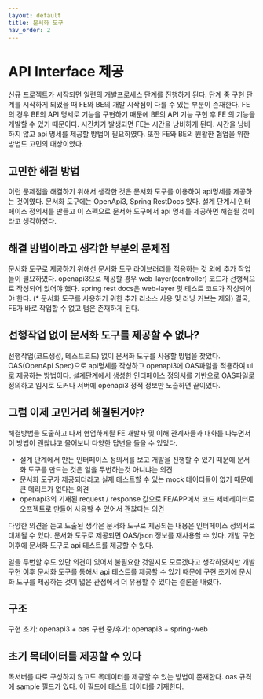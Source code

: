 ```yaml
---
layout: default
title: 문서화 도구
nav_order: 2
---
```

# API Interface 제공

신규 프로젝트가 시작되면 일련의 개발프로세스 단계를 진행하게 된다. 단계 중 구현 단계를 시작하게 되었을 때
FE와 BE의 개발 시작점이 다를 수 있는 부분이 존재한다.
FE의 경우 BE의 API 명세로 기능을 구현하기 때문에 BE의 API 기능 구현 후 FE 의 기능을 개발할 수 있기 때문이다.
시간차가 발생되면 FE는 시간을 낭비하게 된다. 시간을 낭비하지 않고 api 명세를 제공할 방법이 필요하였다.
또한 FE와 BE의 원활한 협업을 위한 방법도 고민의 대상이였다.


## 고민한 해결 방법
이런 문제점을 해결하기 위해서 생각한 것은 문서화 도구를 이용하여 api명세를 제공하는 것이였다.
문서화 도구에는 OpenApi3, Spring RestDocs 있다. 
설계 단계시 인터페이스 정의서를 만들고 이 스펙으로 문서화 도구에서 api 명세를 제공하면 해결될 것이라고 생각하였다.

## 해결 방법이라고 생각한 부분의 문제점
문서화 도구로 제공하기 위해선 문서화 도구 라이브러리를 적용하는 것 외에 추가 작업들이 필요하였다.
openapi3으로 제공할 경우 web-layer(controller) 코드가 선행적으로 작성되어 있어야 했다.
spring rest docs은 web-layer 및 테스트 코드가 작성되어야 한다.
(* 문서화 도구를 사용하기 위한 추가 리소스 사용 및 러닝 커브는 제외)
결국, FE가 바로 작업할 수 없고 텀은 존재하게 된다. 

## 선행작업 없이 문서화 도구를 제공할 수 없나?
선행작업(코드생성, 테스트코드) 없이 문서화 도구를 사용할 방법을 찾았다.
OAS(OpenApi Spec)으로 api명세를 작성하고 openapi3에 OAS파일을 적용하여 ui로 제공하는 방법이다.
설계단계에서 생성한 인터페이스 정의서를 기반으로 OAS파일로 정의하고 임시로 도커나 서버에 openapi3 정적 정보만
노출하면 끝이였다.

## 그럼 이제 고민거리 해결된거야?
해결방법을 도출하고 나서 협업하게될 FE 개발자 및 이해 관계자들과 대화를 나누면서 이 방법이 괜찮냐고 물어보니
다양한 답변을 들을 수 있었다.
- 설계 단계에서 만든 인터페이스 정의서를 보고 개발을 진행할 수 있기 때문에 문서화 도구를 만드는 것은 일을 두번하는것 아니냐는 의견
- 문서화 도구가 제공되더라고 실제 테스트할 수 있는 mock 데이터들이 없기 때문에 큰 메리트가 없다는 의견
- openapi3의 기재된 request / response 값으로 FE/APP에서 코드 제네레이터로 오프젝트로 만들어 사용할 수 있어서 괜찮다는 의견

다양한 의견을 듣고 도출된 생각은 
문서화 도구로 제공되는 내용은 인터페이스 정의서로 대체될 수 있다. 
문서화 도구로 제공되면 OAS/json 정보를 재사용할 수 있다.
개발 구현 이후에 문서화 도구로 api 테스트를 제공할 수 있다.

일을 두번할 수도 있단 의견이 있어서 불필요한 것일지도 모르겠다고 생각하였지만
개발 구현 이후 문서화 도구를 통해서 api 테스트를 제공할 수 있기 때문에 구현 초기에 문서화 도구를 제공하는 것이
넓은 관점에서 더 유용할 수 있다는 결론을 내렸다.


## 구조
구현 초기: openapi3 + oas
구현 중/후기: openapi3 + spring-web

## 초기 목데이터를 제공할 수 있다
목서버를 따로 구성하지 않고도 목데이터를 제공할 수 있는 방법이 존재한다.
oas 규격에 sample 필드가 있다. 이 필드에 테스트 데이터를 기재한다.


